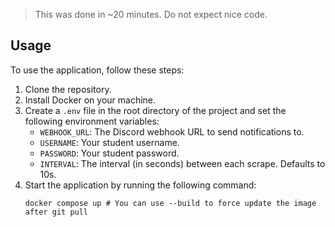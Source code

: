 > This was done in ~20 minutes. Do not expect nice code.

## Usage

To use the application, follow these steps:

1. Clone the repository.
2. Install Docker on your machine.
3. Create a `.env` file in the root directory of the project and set the following environment variables:
   - `WEBHOOK_URL`: The Discord webhook URL to send notifications to.
   - `USERNAME`: Your student username.
   - `PASSWORD`: Your student password.
   - `INTERVAL`: The interval (in seconds) between each scrape. Defaults to 10s.
4. Start the application by running the following command:
   ```
   docker compose up # You can use --build to force update the image after git pull
   ```
